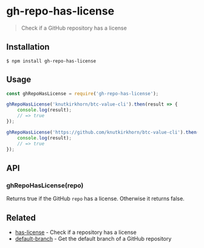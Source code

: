 # gh-repo-has-license

> Check if a GitHub repository has a license

## Installation

```
$ npm install gh-repo-has-license
```

## Usage

```js
const ghRepoHasLicense = require('gh-repo-has-license');

ghRepoHasLicense('knutkirkhorn/btc-value-cli').then(result => {
    console.log(result);
    // => true
});

ghRepoHasLicense('https://github.com/knutkirkhorn/btc-value-cli').then(result => {
    console.log(result);
    // => true
});
```

## API

### ghRepoHasLicense(repo)

Returns true if the GitHub `repo` has a license. Otherwise it returns false.

## Related

- [has-license](https://github.com/knutkirkhorn/has-license) - Check if a repository has a license
- [default-branch](https://github.com/knutkirkhorn/default-branch) - Get the default branch of a GitHub repository
